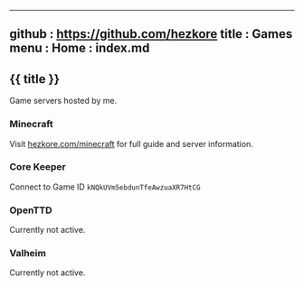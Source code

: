 -----------------------------------------------------------------------------
github  : https://github.com/hezkore
title   : Games
menu    :
	Home	: index.md
-----------------------------------------------------------------------------

## {{ title }} 

Game servers hosted by me.

### Minecraft

Visit [hezkore.com/minecraft](https://hezkore.com/minecraft) for full guide and server information.

### Core Keeper

Connect to Game ID `kNQkUVm5ebdunTfeAwzuaXR7HtCG`

### OpenTTD

Currently not active.

### Valheim

Currently not active.